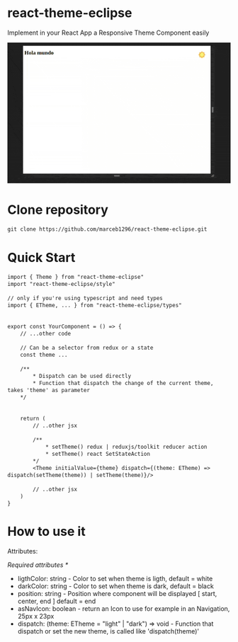 # react-theme-eclipse
Implement in your React App a Responsive Theme Component easily

![gif](/how_looks_like.gif)


# Clone repository

~~~
git clone https://github.com/marceb1296/react-theme-eclipse.git
~~~

# Quick Start

~~~
import { Theme } from "react-theme-eclipse"
import "react-theme-eclipse/style"

// only if you're using typescript and need types 
import { ETheme, ... } from "react-theme-eclipse/types"


export const YourComponent = () => {
    // ...other code

    // Can be a selector from redux or a state
    const theme ...

    /**
        * Dispatch can be used directly
        * Function that dispatch the change of the current theme, takes 'theme' as parameter
    */

    
    return (
        // ..other jsx

        /**
            * setTheme() redux | reduxjs/toolkit reducer action
            * setTheme() react SetStateAction
        */
        <Theme initialValue={theme} dispatch={(theme: ETheme) => dispatch(setTheme(theme)) | setTheme(theme)}/>
        
        // ..other jsx
    )
}
~~~

# How to use it

Attributes:

_Required attributes *_

- ligthColor: string - Color to set when theme is ligth, default = white
- darkColor: string - Color to set when theme is dark, default = black
- position: string - Position where component will be displayed [ start, center, end ] default = end
- asNavIcon: boolean - return an Icon to use for example in an Navigation, 25px x 23px 
- dispatch: (theme: ETheme = "light" | "dark") => void - Function that dispatch or set the new theme, is called like 'dispatch(theme)'


